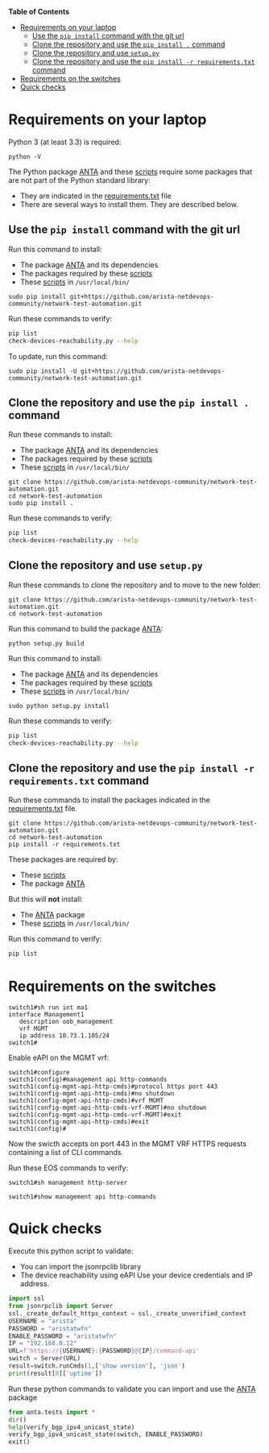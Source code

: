 **Table of Contents**

- [Requirements on your laptop](#requirements-on-your-laptop)
  - [Use the `pip install` command with the git url](#use-the-pip-install-command-with-the-git-url)
  - [Clone the repository and use the `pip install .` command](#clone-the-repository-and-use-the-pip-install--command)
  - [Clone the repository and use `setup.py`](#clone-the-repository-and-use-setuppy)
  - [Clone the repository and use the `pip install -r requirements.txt` command](#clone-the-repository-and-use-the-pip-install--r-requirementstxt-command)
- [Requirements on the switches](#requirements-on-the-switches)
- [Quick checks](#quick-checks)

# Requirements on your laptop

Python 3 (at least 3.3) is required:

```shell
python -V
```

The Python package [ANTA](../anta) and these [scripts](../scripts) require some packages that are not part of the Python standard library:

- They are indicated in the [requirements.txt](../requirements.txt) file
- There are several ways to install them. They are described below.

## Use the `pip install` command with the git url

Run this command to install:

- The package [ANTA](../anta) and its dependencies
- The packages required by these [scripts](../scripts)
- These [scripts](../scripts) in `/usr/local/bin/`

```shell
sudo pip install git+https://github.com/arista-netdevops-community/network-test-automation.git
```

Run these commands to verify:

```bash
pip list
check-devices-reachability.py --help
```

To update, run this command:

```shell
sudo pip install -U git+https://github.com/arista-netdevops-community/network-test-automation.git
```

## Clone the repository and use the `pip install .` command

Run these commands to install:

- The package [ANTA](../anta) and its dependencies
- The packages required by these [scripts](../scripts)
- These [scripts](../scripts) in `/usr/local/bin/`

```shell
git clone https://github.com/arista-netdevops-community/network-test-automation.git
cd network-test-automation
sudo pip install .
```

Run these commands to verify:

```bash
pip list
check-devices-reachability.py --help
```

## Clone the repository and use `setup.py`

Run these commands to clone the repository and to move to the new folder:

```shell
git clone https://github.com/arista-netdevops-community/network-test-automation.git
cd network-test-automation
```

Run this command to build the package [ANTA](../anta):

```shell
python setup.py build
```

Run this command to install:

- The package [ANTA](../anta) and its dependencies
- The packages required by these [scripts](../scripts)
- These [scripts](../scripts) in `/usr/local/bin/`

```shell
sudo python setup.py install
```

Run these commands to verify:

```bash
pip list
check-devices-reachability.py --help
```

## Clone the repository and use the `pip install -r requirements.txt` command

Run these commands to install the packages indicated in the [requirements.txt](../requirements.txt) file.

```shell
git clone https://github.com/arista-netdevops-community/network-test-automation.git
cd network-test-automation
pip install -r requirements.txt
```

These packages are required by:

- These [scripts](../scripts)
- The package [ANTA](../anta)

But this will **not** install:

- The [ANTA](../anta) package
- These [scripts](../scripts) in `/usr/local/bin/`

Run this command to verify:

```bash
pip list
```

# Requirements on the switches

```text
switch1#sh run int ma1
interface Management1
   description oob_management
   vrf MGMT
   ip address 10.73.1.105/24
switch1#
```

Enable eAPI on the MGMT vrf:

```text
switch1#configure
switch1(config)#management api http-commands
switch1(config-mgmt-api-http-cmds)#protocol https port 443
switch1(config-mgmt-api-http-cmds)#no shutdown
switch1(config-mgmt-api-http-cmds)#vrf MGMT
switch1(config-mgmt-api-http-cmds-vrf-MGMT)#no shutdown
switch1(config-mgmt-api-http-cmds-vrf-MGMT)#exit
switch1(config-mgmt-api-http-cmds)#exit
switch1(config)#
```

Now the swicth accepts on port 443 in the MGMT VRF HTTPS requests containing a list of CLI commands.

Run these EOS commands to verify:

```text
switch1#sh management http-server
```

```text
switch1#show management api http-commands
```

# Quick checks

Execute this python script to validate:

- You can import the jsonrpclib library
- The device reachability using eAPI
Use your device credentials and IP address.

```python
import ssl
from jsonrpclib import Server
ssl._create_default_https_context = ssl._create_unverified_context
USERNAME = "arista"
PASSWORD = "aristatwfn"
ENABLE_PASSWORD = "aristatwfn"
IP = "192.168.0.12"
URL=f'https://{USERNAME}:{PASSWORD}@{IP}/command-api'
switch = Server(URL)
result=switch.runCmds(1,['show version'], 'json')
print(result[0]['uptime'])
```

Run these python commands to validate you can import and use the [ANTA](anta) package

```python
from anta.tests import *
dir()
help(verify_bgp_ipv4_unicast_state)
verify_bgp_ipv4_unicast_state(switch, ENABLE_PASSWORD)
exit()
```
